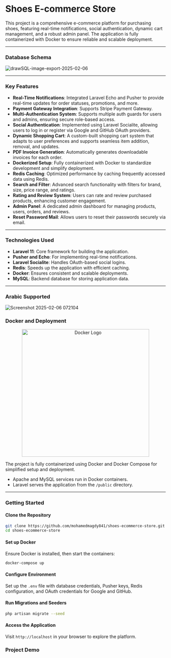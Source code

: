 # Shoes E-commerce Store 
This project is a comprehensive e-commerce platform for purchasing shoes, featuring real-time notifications, social authentication, dynamic cart management, and a robust admin panel. The application is fully containerized with Docker to ensure reliable and scalable deployment.

---

### **Database Schema**  
![drawSQL-image-export-2025-02-06](https://github.com/user-attachments/assets/52bbe47b-b3a7-4a85-9e51-066724f8d37d)

---

### **Key Features**  

- **Real-Time Notifications**: Integrated Laravel Echo and Pusher to provide real-time updates for order statuses, promotions, and more.
- **Payment Gateway Integration**: Supports Stripe Payment Gateway. 
- **Multi-Authentication System**: Supports multiple auth guards for users and admins, ensuring secure role-based access.  
- **Social Authentication**: Implemented using Laravel Socialite, allowing users to log in or register via Google and GitHub OAuth providers.  
- **Dynamic Shopping Cart**: A custom-built shopping cart system that adapts to user preferences and supports seamless item addition, removal, and updates.  
- **PDF Invoice Generation**: Automatically generates downloadable invoices for each order.
- **Dockerized Setup**: Fully containerized with Docker to standardize development and simplify deployment.
- **Redis Caching**: Optimized performance by caching frequently accessed data using Redis.  
- **Search and Filter**: Advanced search functionality with filters for brand, size, price range, and ratings.  
- **Rating and Review System**: Users can rate and review purchased products, enhancing customer engagement.  
- **Admin Panel**: A dedicated admin dashboard for managing products, users, orders, and reviews.  
- **Reset Password Mail**: Allows users to reset their passwords securely via email.  


---

### **Technologies Used**  

- **Laravel 11**: Core framework for building the application.  
- **Pusher and Echo**: For implementing real-time notifications.  
- **Laravel Socialite**: Handles OAuth-based social logins.  
- **Redis**: Speeds up the application with efficient caching.  
- **Docker**: Ensures consistent and scalable deployments.  
- **MySQL**: Backend database for storing application data.  

---

### **Arabic Supported**
![Screenshot 2025-02-06 072104](https://github.com/user-attachments/assets/93fe81c6-49e6-432f-9a70-795127c442ca)

### **Docker and Deployment**  
<p align="center"><a href="https://www.docker.com/" target="_blank"><img src="https://github.com/user-attachments/assets/1511730a-e1cb-4a3f-b605-8f35cad40027" width="400" alt="Docker Logo"></a></p>

The project is fully containerized using Docker and Docker Compose for simplified setup and deployment.  
- Apache and MySQL services run in Docker containers.  
- Laravel serves the application from the `/public` directory.  

---

### **Getting Started**  

#### **Clone the Repository**  
```bash
git clone https://github.com/mohamedmagdy841/shoes-ecommerce-store.git
cd shoes-ecommerce-store
```

#### **Set up Docker**  
Ensure Docker is installed, then start the containers:  
```bash
docker-compose up
```

#### **Configure Environment**  
Set up the `.env` file with database credentials, Pusher keys, Redis configuration, and OAuth credentials for Google and GitHub.  

#### **Run Migrations and Seeders**  
```bash
php artisan migrate --seed
```

#### **Access the Application**  
Visit `http://localhost` in your browser to explore the platform.


### **Project Demo**
